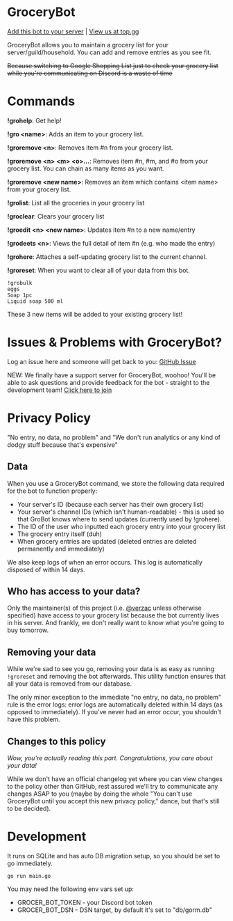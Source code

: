 # GroceryBot

[Add this bot to your server](https://discord.com/oauth2/authorize?client_id=815120759680532510&permissions=2048&scope=bot) | [View us at top.gg](https://top.gg/bot/815120759680532510)

GroceryBot allows you to maintain a grocery list for your server/guild/household. You can add and remove entries as you see fit.

~~Because switching to Google Shopping List just to check your grocery list while you're communicating on Discord is a waste of time~~

# Commands

**!grohelp**: Get help!

**!gro \<name\>**: Adds an item to your grocery list.

**!groremove \<n\>**: Removes item #n from your grocery list.

**!groremove \<n\> \<m\> \<o\>...**: Removes item #n, #m, and #o from your grocery list. You can chain as many items as you want.

**!groremove \<new name\>**: Removes an item which contains \<item name\> from your grocery list.

**!grolist**: List all the groceries in your grocery list

**!groclear**: Clears your grocery list

**!groedit \<n\> \<new name\>**: Updates item #n to a new name/entry

**!grodeets \<n\>**: Views the full detail of item #n (e.g. who made the entry)

**!grohere**: Attaches a self-updating grocery list to the current channel.

**!groreset**: When you want to clear all of your data from this bot.

```
!grobulk
eggs
Soap 1pc
Liquid soap 500 ml
```

These 3 new items will be added to your existing grocery list!

# Issues & Problems with GroceryBot?

Log an issue here and someone will get back to you: [GitHub Issue](https://github.com/verzac/grocer-discord-bot/issues/new)

NEW: We finally have a support server for GroceryBot, woohoo! You'll be able to ask questions and provide feedback for the bot - straight to the development team! [Click here to join](https://discord.gg/rBjUaZyskg)

# Privacy Policy

"No entry, no data, no problem" and "We don't run analytics or any kind of dodgy stuff because that's expensive"

## Data

When you use a GroceryBot command, we store the following data required for the bot to function properly:

- Your server's ID (because each server has their own grocery list)
- Your server's channel IDs (which isn't human-readable) - this is used so that GroBot knows where to send updates (currently used by !grohere).
- The ID of the user who inputted each grocery entry into your grocery list
- The grocery entry itself (duh)
- When grocery entries are updated (deleted entries are deleted permanently and immediately)

We also keep logs of when an error occurs. This log is automatically disposed of within 14 days.

## Who has access to your data?

Only the maintainer(s) of this project (i.e. [@verzac](https://github.com/verzac) unless otherwise specified) have access to your grocery list because the bot currently lives in his server. And frankly, we don't really want to know what you're going to buy tomorrow.

## Removing your data

While we're sad to see you go, removing your data is as easy as running `!groreset` and removing the bot afterwards. This utility function ensures that all your data is removed from our database.

The only minor exception to the immediate "no entry, no data, no problem" rule is the error logs: error logs are automatically deleted within 14 days (as opposed to immediately). If you've never had an error occur, you shouldn't have this problem.

## Changes to this policy

_Wow, you're actually reading this part. Congratulations, you care about your data!_

While we don't have an official changelog yet where you can view changes to the policy other than GitHub, rest assured we'll try to communicate any changes ASAP to you (maybe by doing the whole "You can't use GroceryBot until you accept this new privacy policy," dance, but that's still to be decided).

# Development

It runs on SQLite and has auto DB migration setup, so you should be set to go immediately.

`go run main.go`

You may need the following env vars set up:

- GROCER_BOT_TOKEN - your Discord bot token
- GROCER_BOT_DSN - DSN target, by default it's set to "db/gorm.db"
